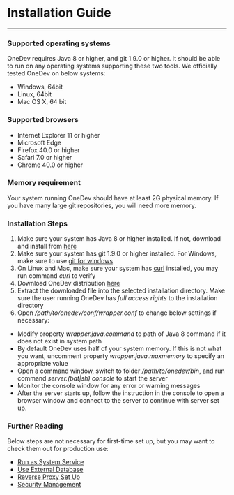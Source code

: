 # Installation Guide
-----------------------

### Supported operating systems

OneDev requires Java 8 or higher, and git 1.9.0 or higher. It should be able to run on any operating systems supporting these two tools. We officially tested OneDev on below systems:

* Windows, 64bit
* Linux, 64bit
* Mac OS X, 64 bit

### Supported browsers
* Internet Explorer 11 or higher
* Microsoft Edge 
* Firefox 40.0 or higher
* Safari 7.0 or higher
* Chrome 40.0 or higher

### Memory requirement

Your system running OneDev should have at least 2G physical memory. If you have many large git repositories, you will need more memory. 

### Installation Steps

1. Make sure your system has Java 8 or higher installed. If not, download and install from [here](https://www.java.com/en/download/)
1. Make sure your system has git 1.9.0 or higher installed. For Windows, make sure to use [git for windows](https://git-for-windows.github.io/)
1. On Linux and Mac, make sure your system has [curl](https://curl.haxx.se) installed, you may run command _curl_ to verify
1. Download OneDev distribution [here](https://www.onedev.io/download)
1. Extract the downloaded file into the selected installation directory. Make sure the user running OneDev has *full access rights* to the installation directory
1. Open _/path/to/onedev/conf/wrapper.conf_ to change below settings if necessary:
  * Modify property _wrapper.java.command_ to path of Java 8 command if it does not exist in system path
  * By default OneDev uses half of your system memory. If this is not what you want, uncomment property _wrapper.java.maxmemory_ to specify an appropriate value
  * Open a command window, switch to folder _/path/to/onedev/bin_, and run command _server.(bat|sh) console_ to start the server
  * Monitor the console window for any error or warning messages
  * After the server starts up, follow the instruction in the console to open a browser window and connect to the server to continue with server set up.

### Further Reading

Below steps are not necessary for first-time set up, but you may want to check them out for production use:
 * [Run as System Service](Run-As-System-Service.md)
 * [Use External Database](Use-External-Database.md)
 * [Reverse Proxy Set Up](Reverse-Proxy-Setup.md)
 * [Security Management](Security-Management.md)